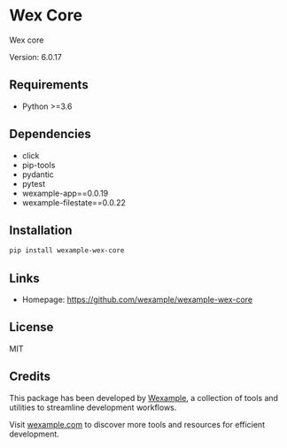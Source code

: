 # Wex Core

Wex core

Version: 6.0.17

## Requirements

- Python >=3.6

## Dependencies

- click
- pip-tools
- pydantic
- pytest
- wexample-app==0.0.19
- wexample-filestate==0.0.22

## Installation

```bash
pip install wexample-wex-core
```

## Links

- Homepage: https://github.com/wexample/wexample-wex-core

## License

MIT
## Credits

This package has been developed by [Wexample](https://wexample.com), a collection of tools and utilities to streamline development workflows.

Visit [wexample.com](https://wexample.com) to discover more tools and resources for efficient development.